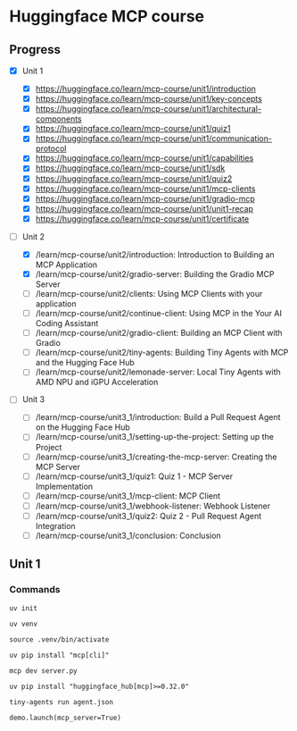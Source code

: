 # Huggingface MCP course


## Progress 

- [x] Unit 1
    - [x] https://huggingface.co/learn/mcp-course/unit1/introduction
    - [x] https://huggingface.co/learn/mcp-course/unit1/key-concepts
    - [x] https://huggingface.co/learn/mcp-course/unit1/architectural-components
    - [x] https://huggingface.co/learn/mcp-course/unit1/quiz1
    - [x] https://huggingface.co/learn/mcp-course/unit1/communication-protocol
    - [x] https://huggingface.co/learn/mcp-course/unit1/capabilities
    - [x] https://huggingface.co/learn/mcp-course/unit1/sdk
    - [x] https://huggingface.co/learn/mcp-course/unit1/quiz2
    - [x] https://huggingface.co/learn/mcp-course/unit1/mcp-clients
    - [x] https://huggingface.co/learn/mcp-course/unit1/gradio-mcp
    - [x] https://huggingface.co/learn/mcp-course/unit1/unit1-recap
    - [x] https://huggingface.co/learn/mcp-course/unit1/certificate

- [ ] Unit 2

    - [x] /learn/mcp-course/unit2/introduction: Introduction to Building an MCP Application 
    - [x] /learn/mcp-course/unit2/gradio-server: Building the Gradio MCP Server 
    - [ ] /learn/mcp-course/unit2/clients: Using MCP Clients with your application
    - [ ] /learn/mcp-course/unit2/continue-client: Using MCP in the Your AI Coding Assistant 
    - [ ] /learn/mcp-course/unit2/gradio-client: Building an MCP Client with Gradio
    - [ ] /learn/mcp-course/unit2/tiny-agents: Building Tiny Agents with MCP and the Hugging Face Hub
    - [ ] /learn/mcp-course/unit2/lemonade-server: Local Tiny Agents with AMD NPU and iGPU Acceleration

 - [ ] Unit 3
    - [ ] /learn/mcp-course/unit3_1/introduction: Build a Pull Request Agent on the Hugging Face Hub
    - [ ] /learn/mcp-course/unit3_1/setting-up-the-project: Setting up the Project
    - [ ] /learn/mcp-course/unit3_1/creating-the-mcp-server: Creating the MCP Server
    - [ ] /learn/mcp-course/unit3_1/quiz1: Quiz 1 - MCP Server Implementation
    - [ ] /learn/mcp-course/unit3_1/mcp-client: MCP Client
    - [ ] /learn/mcp-course/unit3_1/webhook-listener: Webhook Listener
    - [ ] /learn/mcp-course/unit3_1/quiz2: Quiz 2 - Pull Request Agent Integration
    - [ ] /learn/mcp-course/unit3_1/conclusion: Conclusion

## Unit 1

### Commands

```
uv init

uv venv

source .venv/bin/activate

uv pip install "mcp[cli]"

mcp dev server.py

uv pip install "huggingface_hub[mcp]>=0.32.0"

tiny-agents run agent.json

demo.launch(mcp_server=True)

```